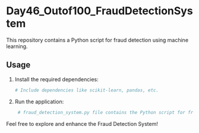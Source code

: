 
# Day46_Outof100_FraudDetectionSystem

This repository contains a Python script for fraud detection using machine learning.

## Usage

1. Install the required dependencies:
   ```bash
   # Include dependencies like scikit-learn, pandas, etc.
2. Run the application:
   ```bash
    # fraud_detection_system.py file contains the Python script for fraud detection using machine learning.

Feel free to explore and enhance the Fraud Detection System!
